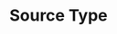 ---
content-type: "api-object"
endpoint: "source-types"

title: "Source Type"
description: "Source types define the information needed to configure a data source."
endpoint-url: "/source-types"
version: "4"

object-attributes:
  - name: "report_card"
    type: "report card object"
    url: "{{ page.anchors.data-structures.report-cards }}"
    description: "The Report Card object corresponding to the source's `type`. For example: `platform.marketo` or `platform.hubspot`."
---
